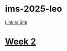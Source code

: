 # ims-2025-leo

[Link to Site](https://imprankster.github.io/ims-2025-leo/)

# [Week 2](https://imprankster.github.io/ims-2025-leo/week2/)
